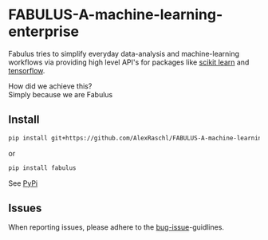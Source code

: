 # FABULUS-A-machine-learning-enterprise
Fabulus tries to simplify everyday data-analysis and machine-learning workflows via providing high level API's for packages like [scikit learn](https://github.com/scikit-learn/scikit-learn) and [tensorflow](https://github.com/tensorflow/tensorflow).

How did we achieve this?  
Simply because we are Fabulus
## Install

```Bash
pip install git+https://github.com/AlexRaschl/FABULUS-A-machine-learning-enterprise.git
```

or

```Bash
pip install fabulus
```
See [PyPi](https://pypi.org/project/fabulus/)

## Issues
When reporting issues, please adhere to the [bug-issue](https://github.com/AlexRaschl/FABULUS-A-machine-learning-enterprise/issues/new?template=bugs.md)-guidlines.

